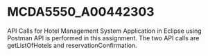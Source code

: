 # MCDA5550_A00442303

API Calls for Hotel Management System Application in Eclipse using Postman API is performed in this assignment. The two API calls are getListOfHotels and reservationConfirmation.
